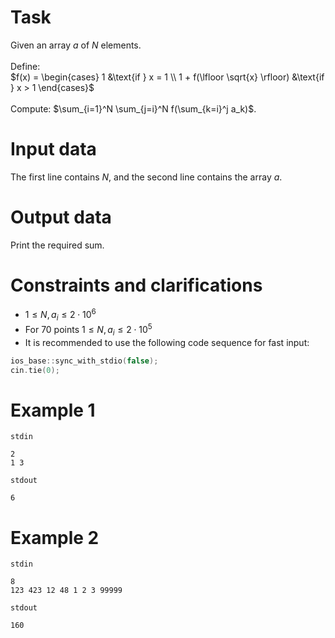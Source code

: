 
# Task

Given an array $a$ of $N$ elements.  
<br>
Define:  
$f(x) = \begin{cases}  
1 &\text{if } x = 1 \\  
1 + f(\lfloor \sqrt{x} \rfloor) &\text{if } x > 1  
\end{cases}$  
<br>
Compute: $\sum_{i=1}^N \sum_{j=i}^N f(\sum_{k=i}^j a_k)$.

# Input data

The first line contains $N$, and the second line contains the array $a$.

# Output data

Print the required sum.

# Constraints and clarifications

* $1 \leq N, a_i \leq 2 \cdot 10^6$
* For $70$ points $1 \leq N, a_i \leq 2 \cdot 10^5$
* It is recommended to use the following code sequence for fast input:
```cpp
ios_base::sync_with_stdio(false);
cin.tie(0);
```

# Example 1

`stdin`
```
2
1 3
```

`stdout`
```
6
```

# Example 2

`stdin`
```
8
123 423 12 48 1 2 3 99999
```

`stdout`
```
160
```

